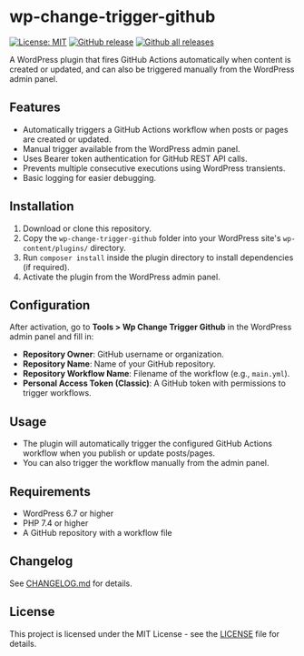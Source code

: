 # wp-change-trigger-github

[![License: MIT](https://img.shields.io/badge/License-MIT-yellow.svg)](https://opensource.org/licenses/MIT)
[![GitHub release](https://img.shields.io/github/release/bpato/wp-change-trigger-github.svg)](https://GitHub.com/bpato/wp-change-trigger-github/releases/)
[![Github all releases](https://img.shields.io/github/downloads/bpato/wp-change-trigger-github/total.svg)](https://GitHub.com/bpato/wp-change-trigger-github/releases/)

A WordPress plugin that fires GitHub Actions automatically when content is created or updated, and can also be triggered manually from the WordPress admin panel.


## Features

- Automatically triggers a GitHub Actions workflow when posts or pages are created or updated.
- Manual trigger available from the WordPress admin panel.
- Uses Bearer token authentication for GitHub REST API calls.
- Prevents multiple consecutive executions using WordPress transients.
- Basic logging for easier debugging.

## Installation

1. Download or clone this repository.
2. Copy the `wp-change-trigger-github` folder into your WordPress site's `wp-content/plugins/` directory.
3. Run `composer install` inside the plugin directory to install dependencies (if required).
4. Activate the plugin from the WordPress admin panel.

## Configuration

After activation, go to **Tools > Wp Change Trigger Github** in the WordPress admin panel and fill in:

- **Repository Owner**: GitHub username or organization.
- **Repository Name**: Name of your GitHub repository.
- **Repository Workflow Name**: Filename of the workflow (e.g., `main.yml`).
- **Personal Access Token (Classic)**: A GitHub token with permissions to trigger workflows.

## Usage

- The plugin will automatically trigger the configured GitHub Actions workflow when you publish or update posts/pages.
- You can also trigger the workflow manually from the admin panel.

## Requirements

- WordPress 6.7 or higher
- PHP 7.4 or higher
- A GitHub repository with a workflow file

## Changelog

See [CHANGELOG.md](CHANGELOG.md) for details.

## License

This project is licensed under the MIT License - see the [LICENSE](LICENSE) file for details.

